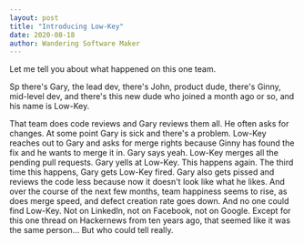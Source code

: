 ```yaml
---
layout: post
title: "Introducing Low-Key"
date: 2020-08-18
author: Wandering Software Maker
---
```


Let me tell you about what happened on this one team.

Sp there's Gary, the lead dev, there's John, product dude, there's Ginny, mid-level dev, and there's this new dude who joined a month ago or so, and his name is Low-Key.

That team does code reviews and Gary reviews them all. He often asks for changes.
At some point Gary is sick and there's a problem. Low-Key reaches out to Gary and asks for merge rights because Ginny has found the fix and he wants to merge it in. Gary says yeah.
Low-Key merges all the pending pull requests. Gary yells at Low-Key.
This happens again. The third time this happens, Gary gets Low-Key fired. Gary also gets pissed and reviews the code less because now it doesn't look like what he likes.
And over the course of the next few months, team happiness seems to rise, as does merge speed, and defect creation rate goes down.
And no one could find Low-Key. Not on LinkedIn, not on Facebook, not on Google. Except for this one thread on Hackernews from ten years ago, that seemed like it was the same person... But who could tell really.
